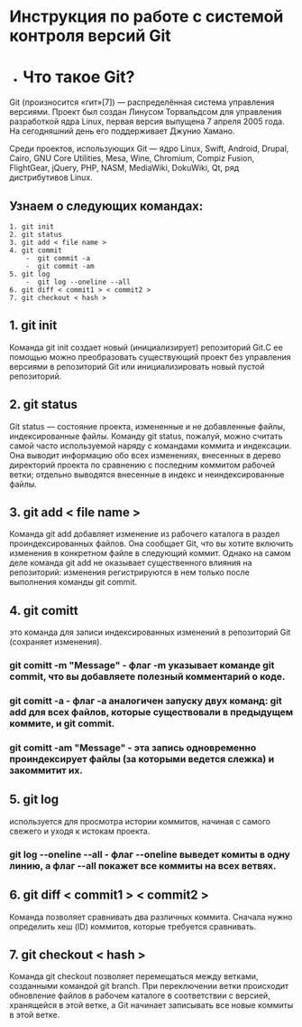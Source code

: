 # **Инструкция по работе с системой контроля версий Git**

 - # Что такое Git?

Git (произносится «гит»[7]) — распределённая система управления версиями. Проект был создан Линусом Торвальдсом для управления разработкой ядра Linux, первая версия выпущена 7 апреля 2005 года. На сегодняшний день его поддерживает Джунио Хамано.

Среди проектов, использующих Git — ядро Linux, Swift, Android, Drupal, Cairo, GNU Core Utilities, Mesa, Wine, Chromium, Compiz Fusion, FlightGear, jQuery, PHP, NASM, MediaWiki, DokuWiki, Qt, ряд дистрибутивов Linux.

 ## Узнаем о следующих командах:

    1. git init
    2. git status
    3. git add < file name >
    4. git commit
        -  git commit -a
        -  git commit -am
    5. git log
        -  git log --oneline --all
    6. git diff < commit1 > < commit2 >
    7. git checkout < hash >

## **1. git init**

Команда git init создает новый (инициализирует) репозиторий Git.С ее помощью можно преобразовать существующий проект без управления версиями в репозиторий Git или инициализировать новый пустой репозиторий.

## **2. git status**

Git status — состояние проекта, измененные и не добавленные файлы, индексированные файлы. Команду git status, пожалуй, можно считать самой часто используемой наряду с командами коммита и индексации. Она выводит информацию обо всех изменениях, внесенных в дерево директорий проекта по сравнению с последним коммитом рабочей ветки; отдельно выводятся внесенные в индекс и неиндексированные файлы.

## **3. git add < file name >**

Команда git add добавляет изменение из рабочего каталога в раздел проиндексированных файлов. Она сообщает Git, что вы хотите включить изменения в конкретном файле в следующий коммит. Однако на самом деле команда git add не оказывает существенного влияния на репозиторий: изменения регистрируются в нем только после выполнения команды git commit.

## **4. git comitt**

это команда для записи индексированных изменений в репозиторий Git (сохраняет изменения).

### **git comitt -m "Message"** - флаг -m указывает команде git commit, что вы добавляете полезный комментарий о коде.

### **git comitt -a** - флаг -a аналогичен запуску двух команд: git add для всех файлов, которые существовали в предыдущем коммите, и git commit.

### **git comitt -am "Message"** - эта запись одновременно проиндексирует файлы (за которыми ведется слежка) и закоммитит их.

## **5. git log**

используется для просмотра истории коммитов, начиная с самого свежего и уходя к истокам проекта.

### **git log --oneline --all** - флаг --oneline выведет комиты в одну линию, а флаг --all покажет все коммиты на всех ветвях.

## **6. git diff < commit1 > < commit2 >**

Команда позволяет сравнивать два различных коммита. Сначала нужно определить хеш (ID) коммитов, которые требуется сравнивать. 

## **7. git checkout < hash >**

Команда git checkout позволяет перемещаться между ветками, созданными командой git branch. При переключении ветки происходит обновление файлов в рабочем каталоге в соответствии с версией, хранящейся в этой ветке, а Git начинает записывать все новые коммиты в этой ветке.




